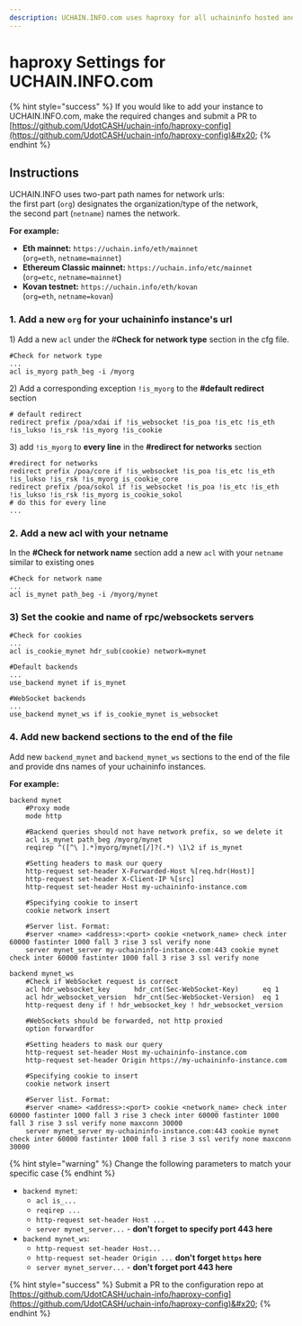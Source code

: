 ```yaml
---
description: UCHAIN.INFO.com uses haproxy for all uchaininfo hosted and external instances.
---
```


# haproxy Settings for UCHAIN.INFO.com

{% hint style="success" %}
If you would like to add your instance to UCHAIN.INFO.com, make the required changes and submit a PR to [https://github.com/UdotCASH/uchain-info/haproxy-config](https://github.com/UdotCASH/uchain-info/haproxy-config)&#x20;
{% endhint %}

## Instructions

UCHAIN.INFO uses two-part path names for network urls:\
the first part (`org`)  designates the organization/type of the network, \
the second part (`netname`) names the network.&#x20;

**For example:**

* **Eth mainnet:** `https://uchain.info/eth/mainnet` \
  &#x20;(`org=eth`, `netname=mainnet`)
* **Ethereum Classic mainnet:** `https://uchain.info/etc/mainnet` \
  &#x20;(`org=etc`, `netname=mainnet`)
* **Kovan testnet:** `https://uchain.info/eth/kovan` \
  (`org=eth`, `netname=kovan`)

### 1. Add a new `org` for your uchaininfo instance's url

1\) Add a new `acl` under the  #**Check for network type** section in the cfg file.

```
#Check for network type
...
acl is_myorg path_beg -i /myorg
```

2\)  Add a corresponding exception `!is_myorg` to the  **#default redirect** section

```
# default redirect
redirect prefix /poa/xdai if !is_websocket !is_poa !is_etc !is_eth !is_lukso !is_rsk !is_myorg !is_cookie
```

3\) add `!is_myorg` to **every line** in the **#redirect for networks** section

```
#redirect for networks
redirect prefix /poa/core if !is_websocket !is_poa !is_etc !is_eth !is_lukso !is_rsk !is_myorg is_cookie_core
redirect prefix /poa/sokol if !is_websocket !is_poa !is_etc !is_eth !is_lukso !is_rsk !is_myorg is_cookie_sokol
# do this for every line
...
```

### 2. Add a new acl with your netname

In the  **#Check for network name** section add a new `acl` with your `netname` similar to existing ones

```
#Check for network name
...
acl is_mynet path_beg -i /myorg/mynet
```

### 3) Set the cookie and name of rpc/websockets servers

```
#Check for cookies
...
acl is_cookie_mynet hdr_sub(cookie) network=mynet

#Default backends
...
use_backend mynet if is_mynet

#WebSocket backends
...
use_backend mynet_ws if is_cookie_mynet is_websocket
```

### 4. Add new backend sections to the end of the file

Add new `backend_mynet` and `backend_mynet_ws` sections to the end of the file and provide dns names of your uchaininfo instances.

**For example:**

```
backend mynet
    #Proxy mode
    mode http

    #Backend queries should not have network prefix, so we delete it
    acl is_mynet path_beg /myorg/mynet
    reqirep ^([^\ ].*)myorg/mynet[/]?(.*) \1\2 if is_mynet

    #Setting headers to mask our query
    http-request set-header X-Forwarded-Host %[req.hdr(Host)]
    http-request set-header X-Client-IP %[src]
    http-request set-header Host my-uchaininfo-instance.com

    #Specifying cookie to insert
    cookie network insert

    #Server list. Format:
    #server <name> <address>:<port> cookie <network_name> check inter 60000 fastinter 1000 fall 3 rise 3 ssl verify none
    server mynet_server my-uchaininfo-instance.com:443 cookie mynet check inter 60000 fastinter 1000 fall 3 rise 3 ssl verify none

backend mynet_ws
    #Check if WebSocket request is correct
    acl hdr_websocket_key      hdr_cnt(Sec-WebSocket-Key)      eq 1
    acl hdr_websocket_version  hdr_cnt(Sec-WebSocket-Version)  eq 1
    http-request deny if ! hdr_websocket_key ! hdr_websocket_version

    #WebSockets should be forwarded, not http proxied
    option forwardfor

    #Setting headers to mask our query
    http-request set-header Host my-uchaininfo-instance.com
    http-request set-header Origin https://my-uchaininfo-instance.com

    #Specifying cookie to insert
    cookie network insert

    #Server list. Format:
    #server <name> <address>:<port> cookie <network_name> check inter 60000 fastinter 1000 fall 3 rise 3 check inter 60000 fastinter 1000 fall 3 rise 3 ssl verify none maxconn 30000
    server mynet_server my-uchaininfo-instance.com:443 cookie mynet check inter 60000 fastinter 1000 fall 3 rise 3 ssl verify none maxconn 30000
```

{% hint style="warning" %}
Change the following parameters to match your specific case
{% endhint %}

* `backend mynet`:
  * `acl is_...`
  * `reqirep ...`
  * `http-request set-header Host ...`
  * `server mynet_server...` - **don't forget to specify port 443 here**
* `backend mynet_ws`:
  * `http-request set-header Host...`
  * `http-request set-header Origin ...` **don't forget `https` here**
  * `server mynet_server...` - **don't forget port 443 here**

{% hint style="success" %}
Submit a PR to the configuration repo at [https://github.com/UdotCASH/uchain-info/haproxy-config](https://github.com/UdotCASH/uchain-info/haproxy-config)&#x20;
{% endhint %}
